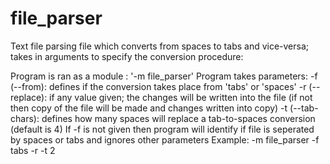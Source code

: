 # file_parser
Text file parsing file which converts from spaces to tabs and vice-versa; takes in arguments to specify the conversion procedure:

Program is ran as a module : '-m file_parser'
Program takes parameters:
    -f (--from): defines if the conversion takes place from 'tabs' or 'spaces'
    -r (--replace): if any value given; the changes will be written into the file (if not then copy of the file will be made and changes written into copy)
    -t (--tab-chars): defines how many spaces will replace a tab-to-spaces conversion (default is 4)
    If -f is not given then program will identify if file is seperated by spaces or tabs and ignores other parameters
    Example: -m file_parser -f tabs -r -t 2 